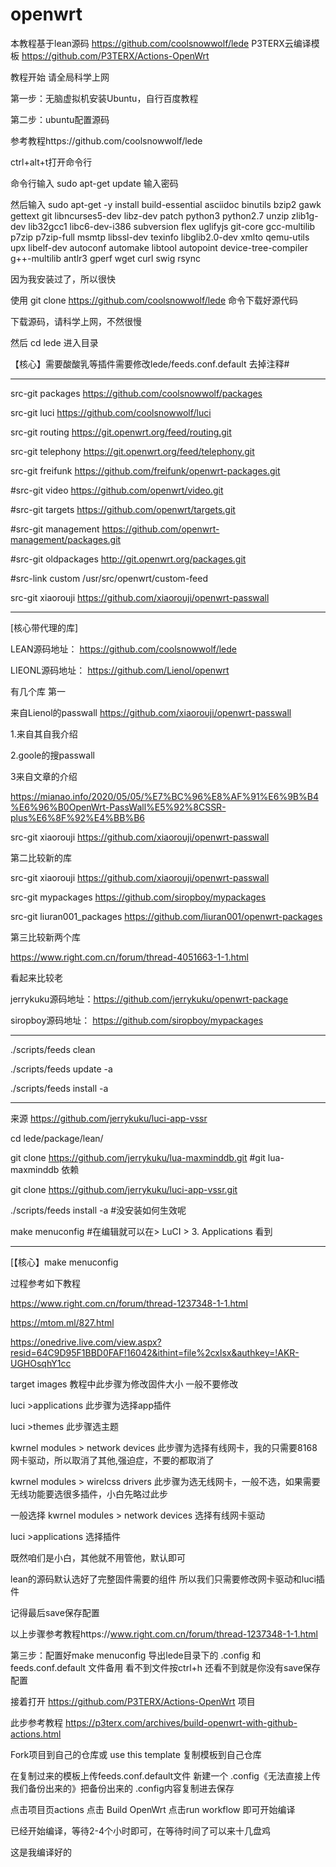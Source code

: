 # openwrt

本教程基于lean源码  https://github.com/coolsnowwolf/lede
P3TERX云编译模板   https://github.com/P3TERX/Actions-OpenWrt



教程开始  请全局科学上网


第一步：无脑虚拟机安装Ubuntu，自行百度教程

第二步：ubuntu配置源码

参考教程https://github.com/coolsnowwolf/lede    


ctrl+alt+t打开命令行


命令行输入
sudo apt-get update 
输入密码

然后输入
sudo apt-get -y install build-essential asciidoc binutils bzip2 gawk gettext git libncurses5-dev libz-dev patch python3 python2.7 unzip zlib1g-dev lib32gcc1 libc6-dev-i386 subversion flex uglifyjs git-core gcc-multilib p7zip p7zip-full msmtp libssl-dev texinfo libglib2.0-dev xmlto qemu-utils upx libelf-dev autoconf automake libtool autopoint device-tree-compiler g++-multilib antlr3 gperf wget curl swig rsync

因为我安装过了，所以很快

使用 git clone https://github.com/coolsnowwolf/lede 命令下载好源代码

下载源码，请科学上网，不然很慢



然后 cd lede 进入目录

【核心】需要酸酸乳等插件需要修改lede/feeds.conf.default
去掉注释#
****************************************************************
src-git packages https://github.com/coolsnowwolf/packages

src-git luci https://github.com/coolsnowwolf/luci

src-git routing https://git.openwrt.org/feed/routing.git

src-git telephony https://git.openwrt.org/feed/telephony.git

src-git freifunk https://github.com/freifunk/openwrt-packages.git

#src-git video https://github.com/openwrt/video.git

#src-git targets https://github.com/openwrt/targets.git

#src-git management https://github.com/openwrt-management/packages.git

#src-git oldpackages http://git.openwrt.org/packages.git

#src-link custom /usr/src/openwrt/custom-feed

src-git xiaorouji https://github.com/xiaorouji/openwrt-passwall

**************************************************************
[核心带代理的库]

LEAN源码地址：  https://github.com/coolsnowwolf/lede

LIEONL源码地址： https://github.com/Lienol/openwrt

有几个库
第一

来自Lienol的passwall
https://github.com/xiaorouji/openwrt-passwall

1.来自其自我介绍

2.goole的搜passwall


3来自文章的介绍

https://mianao.info/2020/05/05/%E7%BC%96%E8%AF%91%E6%9B%B4%E6%96%B0OpenWrt-PassWall%E5%92%8CSSR-plus%E6%8F%92%E4%BB%B6


src-git xiaorouji https://github.com/xiaorouji/openwrt-passwall

第二比较新的库

src-git xiaorouji https://github.com/xiaorouji/openwrt-passwall

src-git mypackages https://github.com/siropboy/mypackages

src-git liuran001_packages https://github.com/liuran001/openwrt-packages

第三比较新两个库

https://www.right.com.cn/forum/thread-4051663-1-1.html

看起来比较老

jerrykuku源码地址：https://github.com/jerrykuku/openwrt-package

siropboy源码地址： https://github.com/siropboy/mypackages

*********************************

./scripts/feeds clean

./scripts/feeds update -a

./scripts/feeds install -a

*********************************


来源
https://github.com/jerrykuku/luci-app-vssr

cd lede/package/lean/  

git clone https://github.com/jerrykuku/lua-maxminddb.git  #git lua-maxminddb 依赖

git clone https://github.com/jerrykuku/luci-app-vssr.git  

./scripts/feeds install -a #没安装如何生效呢 

make menuconfig  #在编辑就可以在> LuCI > 3. Applications 看到


****************************


[【核心】make menuconfig 

过程参考如下教程


https://www.right.com.cn/forum/thread-1237348-1-1.html


https://mtom.ml/827.html


https://onedrive.live.com/view.aspx?resid=64C9D95F1BBD0FAF!16042&ithint=file%2cxlsx&authkey=!AKR-UGHOsqhY1cc



target images 教程中此步骤为修改固件大小 一般不要修改

luci >applications  此步骤为选择app插件
  
luci >themes  此步骤选主题

kwrnel modules > network devices  此步骤为选择有线网卡，我的只需要8168网卡驱动，所以取消了其他,强迫症，不要的都取消了

kwrnel modules > wirelcss drivers  此步骤为选无线网卡，一般不选，如果需要无线功能要选很多插件，小白先略过此步


一般选择
kwrnel modules > network devices  选择有线网卡驱动

luci >applications 选择插件

既然咱们是小白，其他就不用管他，默认即可

lean的源码默认选好了完整固件需要的组件
所以我们只需要修改网卡驱动和luci插件

记得最后save保存配置

以上步骤参考教程https://www.right.com.cn/forum/thread-1237348-1-1.html



第三步：配置好make menuconfig 导出lede目录下的 .config 和feeds.conf.default 文件备用  看不到文件按ctrl+h  还看不到就是你没有save保存配置

接着打开 https://github.com/P3TERX/Actions-OpenWrt 项目

此步参考教程 https://p3terx.com/archives/build-openwrt-with-github-actions.html

Fork项目到自己的仓库或 use this template 复制模板到自己仓库

在复制过来的模板上传feeds.conf.default文件  新建一个 .config《无法直接上传我们备份出来的》把备份出来的 .config内容复制进去保存

点击项目页actions  点击 Build OpenWrt 点击run workflow 即可开始编译

已经开始编译，等待2-4个小时即可，在等待时间了可以来十几盘鸡

这是我编译好的
